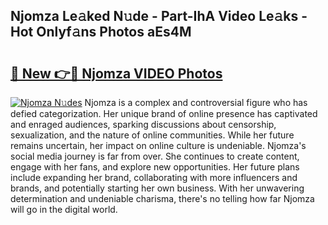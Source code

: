 ## Njomza Le𝚊ked N𝚞de - Part-IhA Video Le𝚊ks - Hot Onlyf𝚊ns Photos aEs4M

# <h2><a href="http://ab56504.deff.icu/?id=Njomza">🔗 New 👉🔴 Njomza VIDEO Photos</a></h2>

[![Njomza N𝚞des](https://i.imgur.com/rIISA9y.gif)](http://ab56504.deff.icu/?id=Njomza)
Njomza is a complex and controversial figure who has defied categorization. Her unique brand of online presence has captivated and enraged audiences, sparking discussions about censorship, sexualization, and the nature of online communities. While her future remains uncertain, her impact on online culture is undeniable. Njomza's social media journey is far from over. She continues to create content, engage with her fans, and explore new opportunities. Her future plans include expanding her brand, collaborating with more influencers and brands, and potentially starting her own business. With her unwavering determination and undeniable charisma, there's no telling how far Njomza will go in the digital world.
